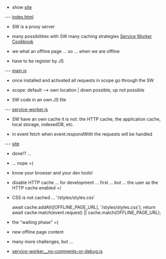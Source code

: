 






* show [site](https://service-worker-playgroun-152cd.web.app/) 

--- [index.html](index.html)

* SW is a proxy server

* many possibilities with SW many caching strategies [Service Worker Cookbook](https://serviceworke.rs/)

* we what an offline page ... so ... when we are offline















* have to be register by JS 

--- [main.js](scripts/main.js)

* once installed and activated all requests in scope go through the SW

* scope: default --> own location | down possible, up not possible



















* SW code in an own JS file

--- [service-worker.js](service-worker.js)

* SW have an own cache it is not: the HTTP cache, the application cache, local storage, indexedDB, etc. 

* in event fetch when event.respondWith the requests will be handled

--- [site](https://service-worker-playgroun-152cd.web.app/) 

* done!? ...


















* ... nope =(
















* know your browser and your dev tools!

* disable HTTP cache ... for development ... first ... but ... the user as the HTTP cache enabled =/



















* CSS is not cached ... '/styles/styles.css'

    await cache.addAll([OFFLINE_PAGE_URL], '/styles/styles.css');
    return await cache.match(event.request) || cache.match(OFFLINE_PAGE_URL);

* the "waiting phase" =(




















* <p>new offline page content</p>





















* many more challenges, but ...  
* [service-worker__no-comments-or-debug.js](service-worker__no-comments-or-debug.js)







